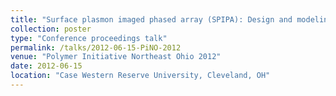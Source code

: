 ```yaml
---
title: "Surface plasmon imaged phased array (SPIPA): Design and modeling"
collection: poster
type: "Conference proceedings talk"
permalink: /talks/2012-06-15-PiNO-2012
venue: "Polymer Initiative Northeast Ohio 2012"
date: 2012-06-15
location: "Case Western Reserve University, Cleveland, OH"
---
```



